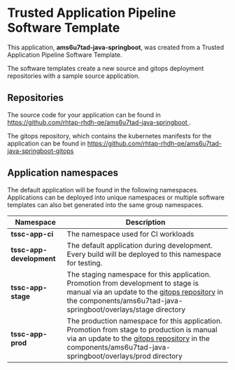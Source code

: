 # Trusted Application Pipeline Software Template

This application, **ams6u7tad-java-springboot**, was created from a Trusted Application Pipeline Software Template.

The software templates create a new source and gitops deployment repositories with a sample source application. 

## Repositories

The source code for your application can be found in [https://github.com/rhtap-rhdh-qe/ams6u7tad-java-springboot ](https://github.com/rhtap-rhdh-qe/ams6u7tad-java-springboot ).
 
The gitops repository, which contains the kubernetes manifests for the application can be found in 
[https://github.com/rhtap-rhdh-qe/ams6u7tad-java-springboot-gitops ](https://github.com/rhtap-rhdh-qe/ams6u7tad-java-springboot-gitops ) 

## Application namespaces 

The default application will be found in the following namespaces. Applications can be deployed into unique namespaces or multiple software templates can also bet generated into the same group namespaces.  

|  Namespace   |  Description   |  
| -------- | -------- |
| **tssc-app-ci** | The namespace used for CI workloads |
| **tssc-app-development** | The default application during development. Every build will be deployed to this namespace for testing. |
| **tssc-app-stage** | The staging namespace for this application. Promotion from development to stage is manual via an update to the [gitops repository](https://github.com/rhtap-rhdh-qe/ams6u7tad-java-springboot-gitops ) in the components/ams6u7tad-java-springboot/overlays/stage directory |
| **tssc-app-prod** | The production namespace for this application. Promotion from stage to production is manual via an update to the [gitops repository](https://github.com/rhtap-rhdh-qe/ams6u7tad-java-springboot-gitops ) in the components/ams6u7tad-java-springboot/overlays/prod directory |